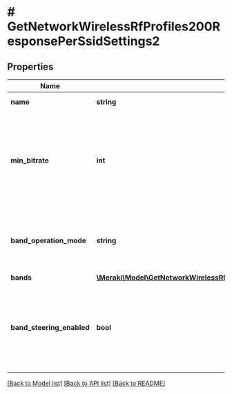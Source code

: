 # # GetNetworkWirelessRfProfiles200ResponsePerSsidSettings2

## Properties

Name | Type | Description | Notes
------------ | ------------- | ------------- | -------------
**name** | **string** | Name of SSID | [optional]
**min_bitrate** | **int** | Sets min bitrate (Mbps) of this SSID. Can be one of &#39;1&#39;, &#39;2&#39;, &#39;5.5&#39;, &#39;6&#39;, &#39;9&#39;, &#39;11&#39;, &#39;12&#39;, &#39;18&#39;, &#39;24&#39;, &#39;36&#39;, &#39;48&#39; or &#39;54&#39;. | [optional]
**band_operation_mode** | **string** | Choice between &#39;dual&#39;, &#39;2.4ghz&#39;, &#39;5ghz&#39;, &#39;6ghz&#39; or &#39;multi&#39;. | [optional]
**bands** | [**\Meraki\Model\GetNetworkWirelessRfProfiles200ResponseApBandSettingsBands**](GetNetworkWirelessRfProfiles200ResponseApBandSettingsBands.md) |  | [optional]
**band_steering_enabled** | **bool** | Steers client to most open band between 2.4 GHz and 5 GHz. Can be either true or false. | [optional]

[[Back to Model list]](../../README.md#models) [[Back to API list]](../../README.md#endpoints) [[Back to README]](../../README.md)
